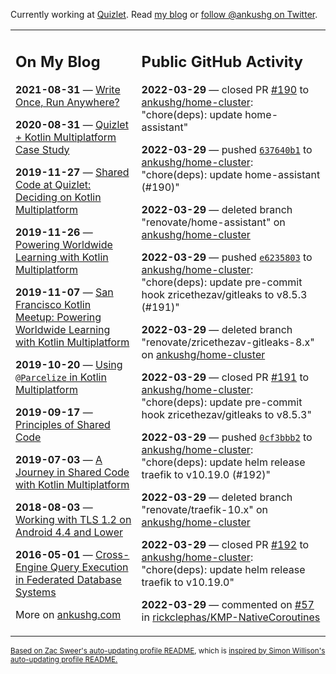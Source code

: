 Currently working at [Quizlet](https://quizlet.com/). Read [my blog](https://ankushg.com/) or [follow @ankushg on Twitter](https://twitter.com/ankushg).

<table><tr><td valign="top" width="40%">

## On My Blog
<!-- blog starts -->
**2021-08-31** — [Write Once, Run Anywhere?](https://ankushg.com/posts/write-once-run-anywhere-increment/)

**2020-08-31** — [Quizlet + Kotlin Multiplatform Case Study](https://ankushg.com/posts/quizlet-kotlin-multiplatform-case-study/)

**2019-11-27** — [Shared Code at Quizlet: Deciding on Kotlin Multiplatform](https://ankushg.com/posts/shared-code-kotlin-multiplatform/)

**2019-11-26** — [Powering Worldwide Learning with Kotlin Multiplatform](https://ankushg.com/speaking/droidcon-sf-2019)

**2019-11-07** — [San Francisco Kotlin Meetup: Powering Worldwide Learning with Kotlin Multiplatform](https://ankushg.com/speaking/sf-kotlin-meetup-2019)

**2019-10-20** — [Using `@Parcelize` in Kotlin Multiplatform](https://ankushg.com/posts/multiplatform-parcelize/)

**2019-09-17** — [Principles of Shared Code](https://ankushg.com/speaking/denver-startup-week-2019)

**2019-07-03** — [A Journey in Shared Code with Kotlin Multiplatform](https://ankushg.com/speaking/droidcon-berlin-2019)

**2018-08-03** — [Working with TLS 1.2 on Android 4.4 and Lower](https://ankushg.com/posts/tls-1.2-on-android/)

**2016-05-01** — [Cross-Engine Query Execution in Federated Database Systems](https://ankushg.com/projects/thesis)
<!-- blog ends -->
More on [ankushg.com](https://ankushg.com/)
</td><td valign="top" width="60%">

## Public GitHub Activity
<!-- githubActivity starts -->
**2022-03-29** — closed PR [#190](https://github.com/ankushg/home-cluster/pull/190) to [ankushg/home-cluster](https://api.github.com/repos/ankushg/home-cluster): "chore(deps): update home-assistant"

**2022-03-29** — pushed [`637640b1`](https://github.com/ankushg/home-cluster/commit/637640b15da18bd79a6b5cdc3e265506db1d76a8) to [ankushg/home-cluster](https://api.github.com/repos/ankushg/home-cluster): "chore(deps): update home-assistant (#190)"

**2022-03-29** — deleted branch "renovate/home-assistant" on [ankushg/home-cluster](https://api.github.com/repos/ankushg/home-cluster)

**2022-03-29** — pushed [`e6235803`](https://github.com/ankushg/home-cluster/commit/e6235803b04342f389bd0d9e89fb722a9784d82b) to [ankushg/home-cluster](https://api.github.com/repos/ankushg/home-cluster): "chore(deps): update pre-commit hook zricethezav/gitleaks to v8.5.3 (#191)"

**2022-03-29** — deleted branch "renovate/zricethezav-gitleaks-8.x" on [ankushg/home-cluster](https://api.github.com/repos/ankushg/home-cluster)

**2022-03-29** — closed PR [#191](https://github.com/ankushg/home-cluster/pull/191) to [ankushg/home-cluster](https://api.github.com/repos/ankushg/home-cluster): "chore(deps): update pre-commit hook zricethezav/gitleaks to v8.5.3"

**2022-03-29** — pushed [`0cf3bbb2`](https://github.com/ankushg/home-cluster/commit/0cf3bbb2ac720002fe7156fcef32d1a8737faa59) to [ankushg/home-cluster](https://api.github.com/repos/ankushg/home-cluster): "chore(deps): update helm release traefik to v10.19.0 (#192)"

**2022-03-29** — deleted branch "renovate/traefik-10.x" on [ankushg/home-cluster](https://api.github.com/repos/ankushg/home-cluster)

**2022-03-29** — closed PR [#192](https://github.com/ankushg/home-cluster/pull/192) to [ankushg/home-cluster](https://api.github.com/repos/ankushg/home-cluster): "chore(deps): update helm release traefik to v10.19.0"

**2022-03-29** — commented on [#57](https://github.com/rickclephas/KMP-NativeCoroutines/issues/57#issuecomment-1082237298) in [rickclephas/KMP-NativeCoroutines](https://api.github.com/repos/rickclephas/KMP-NativeCoroutines)
<!-- githubActivity ends -->
</td></tr></table>

<sub><a href="https://github.com/ZacSweers/ZacSweers">Based on Zac Sweer's auto-updating profile README</a>, which is <a href="https://simonwillison.net/2020/Jul/10/self-updating-profile-readme/">inspired by Simon Willison's auto-updating profile README.</a></sub>